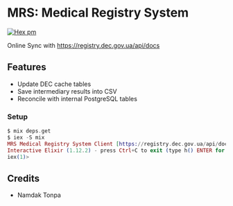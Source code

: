 # MRS: Medical Registry System

[![Hex pm](http://img.shields.io/hexpm/v/mrs.svg?style=flat&x=1)](https://hex.pm/packages/mrs)

Online Sync with https://registry.dec.gov.ua/api/docs

## Features

* Update DEC cache tables
* Save intermediary results into CSV
* Reconcile with internal PostgreSQL tables

### Setup

```elixir
$ mix deps.get
$ iex -S mix
MRS Medical Registry System Client [https://registry.dec.gov.ua/api/docs].
Interactive Elixir (1.12.2) - press Ctrl+C to exit (type h() ENTER for help)
iex(1)>
```

## Credits

* Namdak Tonpa
